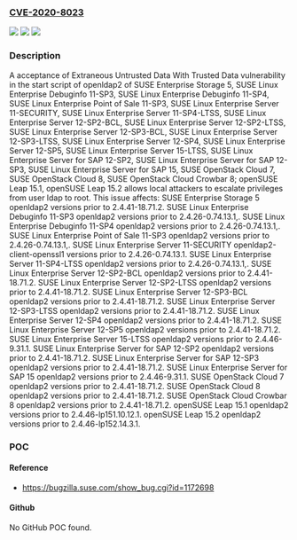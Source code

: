 ### [CVE-2020-8023](https://cve.mitre.org/cgi-bin/cvename.cgi?name=CVE-2020-8023)
![](https://img.shields.io/static/v1?label=Product&message=openSUSE%20Leap%2015.2&color=blue)
![](https://img.shields.io/static/v1?label=Version&message=openldap2%3C%202.4.46-lp152.14.3.1%20&color=brighgreen)
![](https://img.shields.io/static/v1?label=Vulnerability&message=CWE-349%3A%20Acceptance%20of%20Extraneous%20Untrusted%20Data%20With%20Trusted%20Data&color=brighgreen)

### Description

A acceptance of Extraneous Untrusted Data With Trusted Data vulnerability in the start script of openldap2 of SUSE Enterprise Storage 5, SUSE Linux Enterprise Debuginfo 11-SP3, SUSE Linux Enterprise Debuginfo 11-SP4, SUSE Linux Enterprise Point of Sale 11-SP3, SUSE Linux Enterprise Server 11-SECURITY, SUSE Linux Enterprise Server 11-SP4-LTSS, SUSE Linux Enterprise Server 12-SP2-BCL, SUSE Linux Enterprise Server 12-SP2-LTSS, SUSE Linux Enterprise Server 12-SP3-BCL, SUSE Linux Enterprise Server 12-SP3-LTSS, SUSE Linux Enterprise Server 12-SP4, SUSE Linux Enterprise Server 12-SP5, SUSE Linux Enterprise Server 15-LTSS, SUSE Linux Enterprise Server for SAP 12-SP2, SUSE Linux Enterprise Server for SAP 12-SP3, SUSE Linux Enterprise Server for SAP 15, SUSE OpenStack Cloud 7, SUSE OpenStack Cloud 8, SUSE OpenStack Cloud Crowbar 8; openSUSE Leap 15.1, openSUSE Leap 15.2 allows local attackers to escalate privileges from user ldap to root. This issue affects: SUSE Enterprise Storage 5 openldap2 versions prior to 2.4.41-18.71.2. SUSE Linux Enterprise Debuginfo 11-SP3 openldap2 versions prior to 2.4.26-0.74.13.1,. SUSE Linux Enterprise Debuginfo 11-SP4 openldap2 versions prior to 2.4.26-0.74.13.1,. SUSE Linux Enterprise Point of Sale 11-SP3 openldap2 versions prior to 2.4.26-0.74.13.1,. SUSE Linux Enterprise Server 11-SECURITY openldap2-client-openssl1 versions prior to 2.4.26-0.74.13.1. SUSE Linux Enterprise Server 11-SP4-LTSS openldap2 versions prior to 2.4.26-0.74.13.1,. SUSE Linux Enterprise Server 12-SP2-BCL openldap2 versions prior to 2.4.41-18.71.2. SUSE Linux Enterprise Server 12-SP2-LTSS openldap2 versions prior to 2.4.41-18.71.2. SUSE Linux Enterprise Server 12-SP3-BCL openldap2 versions prior to 2.4.41-18.71.2. SUSE Linux Enterprise Server 12-SP3-LTSS openldap2 versions prior to 2.4.41-18.71.2. SUSE Linux Enterprise Server 12-SP4 openldap2 versions prior to 2.4.41-18.71.2. SUSE Linux Enterprise Server 12-SP5 openldap2 versions prior to 2.4.41-18.71.2. SUSE Linux Enterprise Server 15-LTSS openldap2 versions prior to 2.4.46-9.31.1. SUSE Linux Enterprise Server for SAP 12-SP2 openldap2 versions prior to 2.4.41-18.71.2. SUSE Linux Enterprise Server for SAP 12-SP3 openldap2 versions prior to 2.4.41-18.71.2. SUSE Linux Enterprise Server for SAP 15 openldap2 versions prior to 2.4.46-9.31.1. SUSE OpenStack Cloud 7 openldap2 versions prior to 2.4.41-18.71.2. SUSE OpenStack Cloud 8 openldap2 versions prior to 2.4.41-18.71.2. SUSE OpenStack Cloud Crowbar 8 openldap2 versions prior to 2.4.41-18.71.2. openSUSE Leap 15.1 openldap2 versions prior to 2.4.46-lp151.10.12.1. openSUSE Leap 15.2 openldap2 versions prior to 2.4.46-lp152.14.3.1.

### POC

#### Reference
- https://bugzilla.suse.com/show_bug.cgi?id=1172698

#### Github
No GitHub POC found.

